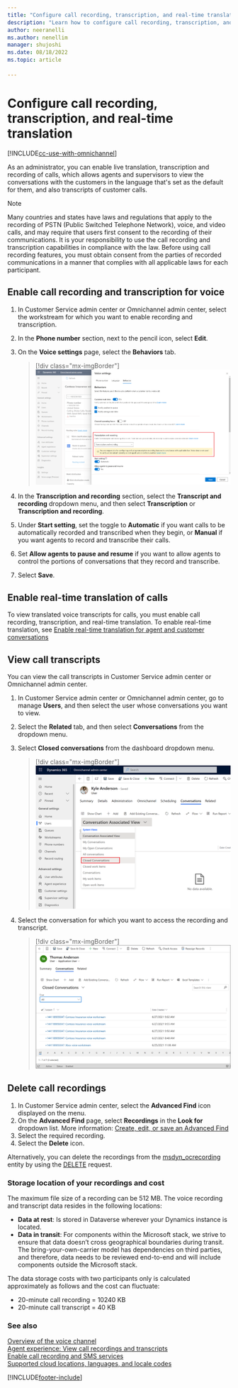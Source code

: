 ```yaml
---
title: "Configure call recording, transcription, and real-time translation | MicrosoftDocs"
description: "Learn how to configure call recording, transcription, and real-time translation in the voice channel in Omnichannel for Customer Service."
author: neeranelli
ms.author: nenellim
manager: shujoshi
ms.date: 08/18/2022
ms.topic: article

---
```


# Configure call recording, transcription, and real-time translation

[!INCLUDE[cc-use-with-omnichannel](../includes/cc-use-with-omnichannel.md)]

As an administrator, you can enable live translation, transcription and recording of calls, which allows agents and supervisors to view the conversations with the customers in the language that's set as the default for them, and also transcripts of customer calls.

> [!NOTE]
> Many countries and states have laws and regulations that apply to the recording of PSTN (Public Switched Telephone Network), voice, and video calls, and may require that users first consent to the recording of their communications. It is your responsibility to use the call recording and transcription capabilities in compliance with the law. Before using call recording features, you must obtain consent from the parties of recorded communications in a manner that complies with all applicable laws for each participant.


## Enable call recording and transcription for voice

1. In Customer Service admin center or Omnichannel admin center, select the workstream for which you want to enable recording and transcription.

1. In the **Phone number** section, next to the pencil icon, select **Edit**.

1. On the **Voice settings** page, select the **Behaviors** tab.
   > [!div class="mx-imgBorder"]
   > ![Screenshot of Behaviors tab on the Voice settings page.](./media/voice-channel-recording-number.png)

1. In the **Transcription and recording** section, select the **Transcript and recording** dropdown menu, and then select **Transcription** or **Transcription and recording**.

2. Under **Start setting**, set the toggle to **Automatic** if you want calls to be automatically recorded and transcribed when they begin, or **Manual** if you want agents to record and transcribe their calls.

3. Set **Allow agents to pause and resume** if you want to allow agents to control the portions of conversations that they record and transcribe.

4. Select **Save**.

## Enable real-time translation of calls

To view translated voice transcripts for calls, you must enable call recording, transcription, and real-time translation. To enable real-time translation, see [Enable real-time translation for agent and customer conversations](enable-real-time-translation.md#enable-real-time-translation-for-agent-and-customer-conversations)

## View call transcripts

You can view the call transcripts in Customer Service admin center or Omnichannel admin center.

1. In Customer Service admin center or Omnichannel admin center, go to manage **Users**, and then select the user whose conversations you want to view.
2. Select the **Related** tab, and then select **Conversations** from the dropdown menu.
3. Select **Closed conversations** from the dashboard dropdown menu.

   > [!div class="mx-imgBorder"]
   > ![Screenshot of closed conversation option on dashboard dropdown menu.](./media/voice-closed-conversations.png)

4. Select the conversation for which you want to access the recording and transcript.
  
   > [!div class="mx-imgBorder"]
   > ![Screenshot of closed conversation list.](./media/voice-channel-conversations-list.png)

## Delete call recordings

1. In Customer Service admin center, select the **Advanced Find** icon displayed on the menu.
1. On the **Advanced Find** page, select **Recordings** in the **Look for** dropdown list. More information: [Create, edit, or save an Advanced Find](/dynamics365/customerengagement/on-premises/basics/save-advanced-find-search)
1. Select the required recording.
1. Select the **Delete** icon.

Alternatively, you can delete the recordings from the [msdyn_ocrecording](developer/reference/entities/msdyn_ocrecording.md) entity by using the [DELETE](/power-apps/developer/data-platform/webapi/update-delete-entities-using-web-api) request.


### Storage location of your recordings and cost

The maximum file size of a recording can be 512 MB. The voice recording and transcript data resides in the following locations:

- **Data at rest**: Is stored in Dataverse wherever your Dynamics instance is located.
- **Data in transit**: For components within the Microsoft stack, we strive to ensure that data doesn’t cross geographical boundaries during transit. The bring-your-own-carrier model has dependencies on third parties, and therefore, data needs to be reviewed end-to-end and will include components outside the Microsoft stack.

The data storage costs with two participants only is calculated approximately as follows and the cost can fluctuate:

- 20-minute call recording = 10240 KB
- 20-minute call transcript = 40 KB

### See also

[Overview of the voice channel](voice-channel.md)  
[Agent experience: View call recordings and transcripts](voice-channel-agent-experience.md)  
[Enable call recording and SMS services](voice-channel-connect-existing-resource.md#enable-call-recording-and-sms-services)  
[Supported cloud locations, languages, and locale codes](voice-channel-region-availability.md)  
  
[!INCLUDE[footer-include](../includes/footer-banner.md)]
